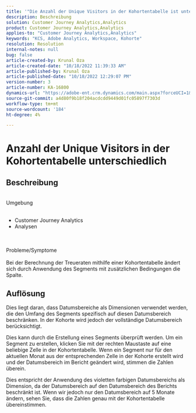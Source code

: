 ```yaml
---
title: '"Die Anzahl der Unique Visitors in der Kohortentabelle ist unterschiedlich'
description: Beschreibung
solution: Customer Journey Analytics,Analytics
product: Customer Journey Analytics,Analytics
applies-to: "Customer Journey Analytics,Analytics"
keywords: "KCS, Adobe Analytics, Workspace, Kohorte"
resolution: Resolution
internal-notes: null
bug: false
article-created-by: Krunal Oza
article-created-date: "10/18/2022 11:39:33 AM"
article-published-by: Krunal Oza
article-published-date: "10/18/2022 12:29:07 PM"
version-number: 3
article-number: KA-16800
dynamics-url: "https://adobe-ent.crm.dynamics.com/main.aspx?forceUCI=1&pagetype=entityrecord&etn=knowledgearticle&id=6af98783-d94e-ed11-bba2-00224808679b"
source-git-commit: a4d80f9b18f204acdcdd9449d01fc05897f7303d
workflow-type: tm+mt
source-wordcount: '184'
ht-degree: 4%

---
```


# Anzahl der Unique Visitors in der Kohortentabelle unterschiedlich

## Beschreibung

<br>Umgebung<br><br>
- Customer Journey Analytics
- Analysen



<br><br>Probleme/Symptome<br><br>
Bei der Berechnung der Treueraten mithilfe einer Kohortentabelle ändert sich durch Anwendung des Segments mit zusätzlichen Bedingungen die Spalte.




## Auflösung


Dies liegt daran, dass Datumsbereiche als Dimensionen verwendet werden, die den Umfang des Segments spezifisch auf diesen Datumsbereich beschränken. In der Kohorte wird jedoch der vollständige Datumsbereich berücksichtigt.

Dies kann durch die Erstellung eines Segments überprüft werden. Um ein Segment zu erstellen, klicken Sie mit der rechten Maustaste auf eine beliebige Zelle in der Kohortentabelle. Wenn ein Segment nur für den aktuellen Monat aus der entsprechenden Zelle in der Kohorte erstellt wird und der Datumsbereich im Bericht geändert wird, stimmen die Zahlen überein.

Dies entspricht der Anwendung des violetten farbigen Datumsbereichs als Dimension, da der Datumsbereich auf den Datumsbereich des Berichts beschränkt ist. Wenn wir jedoch nur den Datumsbereich auf 5 Monate ändern, sehen Sie, dass die Zahlen genau mit der Kohortentabelle übereinstimmen.






